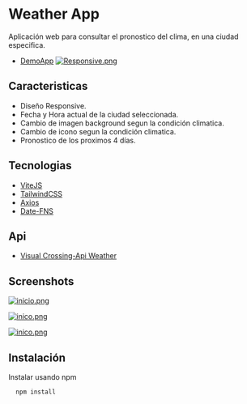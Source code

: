 
# Weather App

Aplicación web para consultar el pronostico del clima, en una ciudad especifica.
- [DemoApp](https://legendariotm564.github.io/weatherAppPractice/)
[![Responsive.png](https://i.postimg.cc/XqxkFZ39/Responsive.png)](https://postimg.cc/zHbhYGyf)
## Caracteristicas

- Diseño Responsive.
- Fecha y Hora actual de la ciudad seleccionada.
- Cambio de imagen background segun la condición climatica.
- Cambio de icono segun la condición climatica.
- Pronostico de los proximos 4 días.




## Tecnologias

- [ViteJS](https://vitejs.dev/)
- [TailwindCSS](https://tailwindcss.com/)
- [Axios](https://axios-http.com/)
- [Date-FNS](https://date-fns.org/)

## Api
- [Visual Crossing-Api Weather](https://www.visualcrossing.com/weather-api)
## Screenshots

[![inicio.png](https://i.postimg.cc/rwMFfc3Z/inicio.png)](https://postimg.cc/QHY3tLXc)

[![inico.png](https://i.postimg.cc/hPknJM48/inico.png)](https://postimg.cc/sv4qqYh1)

[![inico.png](https://i.postimg.cc/qMxfRrYr/inico.png)](https://postimg.cc/fJyq2GDq)

## Instalación

Instalar usando npm

```bash
  npm install
```
